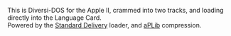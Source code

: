 This is Diversi-DOS for the Apple II, crammed into two tracks, and loading directly into the Language Card.<br>
Powered by the <a href="https://github.com/peterferrie/standard-delivery">Standard Delivery</a> loader, and <a href="http://pferrie.host22.com/misc/aplibunp.zip">aPLib</a> compression.
